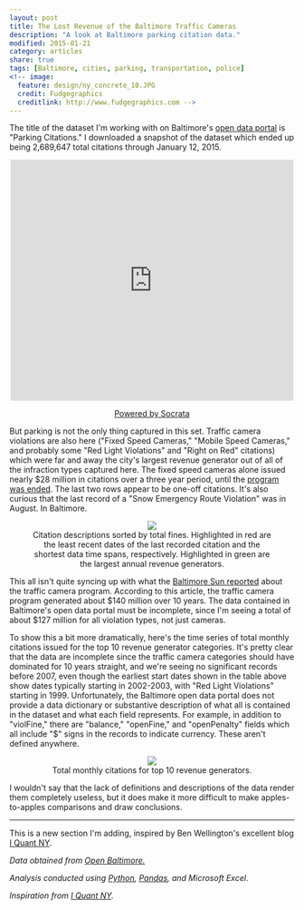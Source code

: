 ```yaml
---
layout: post
title: The Lost Revenue of the Baltimore Traffic Cameras
description: "A look at Baltimore parking citation data."
modified: 2015-01-21
category: articles
share: true
tags: [Baltimore, cities, parking, transportation, police]
<!-- image:
  feature: design/ny_concrete_10.JPG
  credit: Fudgegraphics
  creditlink: http://www.fudgegraphics.com -->
---
```


The title of the dataset I'm working with on Baltimore's <a href='http://data.baltimorecity.gov/'>open data portal</a> is "Parking Citations."  I downloaded a snapshot of the dataset which ended up being 2,689,647 total citations through January 12, 2015. 

<center>
<div><iframe width="500px" title="Parking Citations" height="425px" src="https://data.baltimorecity.gov/w/n4ma-fj3m/ta62-x9wp?cur=i5SwBTR0Hvd&from=root" frameborder="0" scrolling="no"><a href="https://data.baltimorecity.gov/Transportation/Parking-Citations/n4ma-fj3m" title="Parking Citations" target="_blank">Parking Citations</a></iframe><p><a href="http://www.socrata.com/" target="_blank">Powered by Socrata</a></p></div>
</center>

But parking is not the only thing captured in this set. Traffic camera violations are also here ("Fixed Speed Cameras," "Mobile Speed Cameras," and probably some "Red Light Violations" and "Right on Red" citations) which were far and away the city's largest revenue generator out of all of the infraction types captured here.  The fixed speed cameras alone issued nearly $28 million in citations over a three year period, until the <a href='http://www.baltimoresun.com/news/maryland/sun-investigates/bs-md-speed-camera-hearing-20141201-story.html'>program was ended</a>.  The last two rows appear to be one-off citations.  It's also curious that the last record of a "Snow Emergency Route Violation" was in August. In Baltimore.

<center>
<figure>
  <a href='{{ site.url }}/images/2015-01/citation_desc_date_range_OLD.png'><img src='{{ site.url }}/images/2015-01/citation_desc_date_range_OLD.png'></a>
  <figcaption>Citation descriptions sorted by total fines.  Highlighted in red are the least recent dates of the last recorded citation and the shortest data time spans, respectively.  Highlighted in green are the largest annual revenue generators.</figcaption>
</figure>
</center>

This all isn't quite syncing up with what the <a href='http://www.baltimoresun.com/news/maryland/sun-investigates/bs-md-speed-camera-hearing-20141201-story.html'>Baltimore Sun reported</a> about the traffic camera program.  According to this article, the traffic camera program generated about $140 million over 10 years.  The data contained in Baltimore's open data portal must be incomplete, since I'm seeing a total of about $127 million for all violation types, not just cameras.  

To show this a bit more dramatically, here's the time series of total monthly citations issued for the top 10 revenue generator categories.  It's pretty clear that the data are incomplete since the traffic camera categories should have dominated for 10 years straight, and we're seeing no significant records before 2007, even though the earliest start dates shown in the table above show dates typically starting in 2002-2003, with "Red Light Violations" starting in 1999.  Unfortunately, the Baltimore open data portal does not provide a data dictionary or substantive description of what all is contained in the dataset and what each field represents.  For example, in addition to "violFine," there are "balance," "openFine," and "openPenalty" fields which all include "$" signs in the records to indicate currency.  These aren't defined anywhere.

<center>
<figure>
  <a href='{{ site.url }}/images/2015-01/Top10_Monthly_Citation_TS_OLD.png'><img src='{{ site.url }}/images/2015-01/Top10_Monthly_Citation_TS_OLD.png'></a>
  <figcaption>Total monthly citations for top 10 revenue generators.</figcaption>
</figure>
</center>

I wouldn't say that the lack of definitions and descriptions of the data render them completely useless, but it does make it more difficult to make apples-to-apples comparisons and draw conclusions.

---
This is a new section I'm adding, inspired by Ben Wellington's excellent blog <a href='http://iquantny.tumblr.com'>I Quant NY</a>.

*Data obtained from <a href='http://data.baltimorecity.gov/'>Open Baltimore.</a>*

*Analysis conducted using <a href='http://www.python.org'>Python</a>, <a href='http://pandas.pydata.org'>Pandas</a>, and Microsoft Excel.*

*Inspiration from <a href='http://iquantny.tumblr.com'>I Quant NY</a>.*